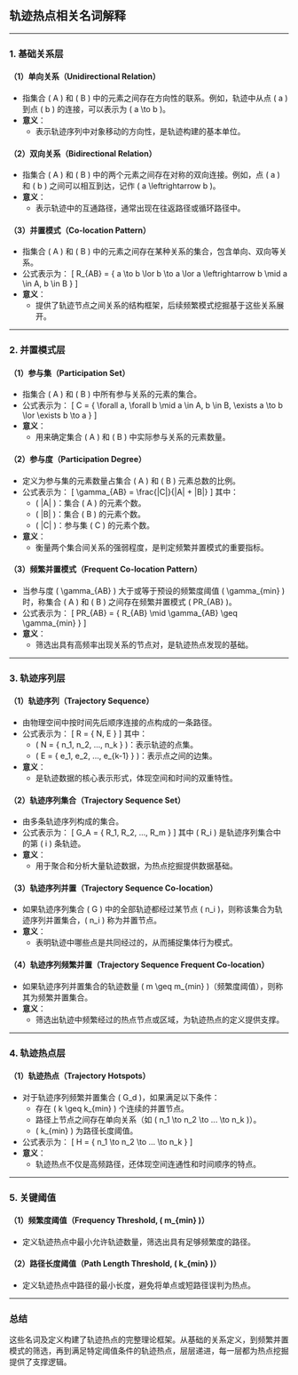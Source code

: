 ## 轨迹热点相关名词解释

---

### **1. 基础关系层**

#### （1）**单向关系（Unidirectional Relation）**
- 指集合 \( A \) 和 \( B \) 中的元素之间存在方向性的联系。例如，轨迹中从点 \( a \) 到点 \( b \) 的连接，可以表示为 \( a \to b \)。
- **意义**：
  - 表示轨迹序列中对象移动的方向性，是轨迹构建的基本单位。

#### （2）**双向关系（Bidirectional Relation）**
- 指集合 \( A \) 和 \( B \) 中的两个元素之间存在对称的双向连接。例如，点 \( a \) 和 \( b \) 之间可以相互到达，记作 \( a \leftrightarrow b \)。
- **意义**：
  - 表示轨迹中的互通路径，通常出现在往返路径或循环路径中。

#### （3）**并置模式（Co-location Pattern）**
- 指集合 \( A \) 和 \( B \) 中的元素之间存在某种关系的集合，包含单向、双向等关系。
- 公式表示为：
  \[
  R_{AB} = \{ a \to b \lor b \to a \lor a \leftrightarrow b \mid a \in A, b \in B \}
  \]
- **意义**：
  - 提供了轨迹节点之间关系的结构框架，后续频繁模式挖掘基于这些关系展开。

---

### **2. 并置模式层**

#### （1）**参与集（Participation Set）**
- 指集合 \( A \) 和 \( B \) 中所有参与关系的元素的集合。
- 公式表示为：
  \[
  C = \{ \forall a, \forall b \mid a \in A, b \in B, \exists a \to b \lor \exists b \to a \}
  \]
- **意义**：
  - 用来确定集合 \( A \) 和 \( B \) 中实际参与关系的元素数量。

#### （2）**参与度（Participation Degree）**
- 定义为参与集的元素数量占集合 \( A \) 和 \( B \) 元素总数的比例。
- 公式表示为：
  \[
  \gamma_{AB} = \frac{|C|}{|A| + |B|}
  \]
  其中：
  - \( |A| \)：集合 \( A \) 的元素个数。
  - \( |B| \)：集合 \( B \) 的元素个数。
  - \( |C| \)：参与集 \( C \) 的元素个数。
- **意义**：
  - 衡量两个集合间关系的强弱程度，是判定频繁并置模式的重要指标。

#### （3）**频繁并置模式（Frequent Co-location Pattern）**
- 当参与度 \( \gamma_{AB} \) 大于或等于预设的频繁度阈值 \( \gamma_{min} \) 时，称集合 \( A \) 和 \( B \) 之间存在频繁并置模式 \( PR_{AB} \)。
- 公式表示为：
  \[
  PR_{AB} = \{ R_{AB} \mid \gamma_{AB} \geq \gamma_{min} \}
  \]
- **意义**：
  - 筛选出具有高频率出现关系的节点对，是轨迹热点发现的基础。

---

### **3. 轨迹序列层**

#### （1）**轨迹序列（Trajectory Sequence）**
- 由物理空间中按时间先后顺序连接的点构成的一条路径。
- 公式表示为：
  \[
  R = \{ N, E \}
  \]
  其中：
  - \( N = \{ n_1, n_2, ..., n_k \} \)：表示轨迹的点集。
  - \( E = \{ e_1, e_2, ..., e_{k-1} \} \)：表示点之间的边集。
- **意义**：
  - 是轨迹数据的核心表示形式，体现空间和时间的双重特性。

#### （2）**轨迹序列集合（Trajectory Sequence Set）**
- 由多条轨迹序列构成的集合。
- 公式表示为：
  \[
  G_A = \{ R_1, R_2, ..., R_m \}
  \]
  其中 \( R_i \) 是轨迹序列集合中的第 \( i \) 条轨迹。
- **意义**：
  - 用于聚合和分析大量轨迹数据，为热点挖掘提供数据基础。

#### （3）**轨迹序列并置（Trajectory Sequence Co-location）**
- 如果轨迹序列集合 \( G \) 中的全部轨迹都经过某节点 \( n_i \)，则称该集合为轨迹序列并置集合，\( n_i \) 称为并置节点。
- **意义**：
  - 表明轨迹中哪些点是共同经过的，从而捕捉集体行为模式。

#### （4）**轨迹序列频繁并置（Trajectory Sequence Frequent Co-location）**
- 如果轨迹序列并置集合的轨迹数量 \( m \geq m_{min} \)（频繁度阈值），则称其为频繁并置集合。
- **意义**：
  - 筛选出轨迹中频繁经过的热点节点或区域，为轨迹热点的定义提供支撑。

---

### **4. 轨迹热点层**

#### （1）**轨迹热点（Trajectory Hotspots）**
- 对于轨迹序列频繁并置集合 \( G_d \)，如果满足以下条件：
  - 存在 \( k \geq k_{min} \) 个连续的并置节点。
  - 路径上节点之间存在单向关系（如 \( n_1 \to n_2 \to ... \to n_k \)）。
  - \( k_{min} \) 为路径长度阈值。
- 公式表示为：
  \[
  H = \{ n_1 \to n_2 \to ... \to n_k \}
  \]
- **意义**：
  - 轨迹热点不仅是高频路径，还体现空间连通性和时间顺序的特点。

---

### **5. 关键阈值**

#### （1）**频繁度阈值（Frequency Threshold, \( m_{min} \)）**
- 定义轨迹热点中最小允许轨迹数量，筛选出具有足够频繁度的路径。

#### （2）**路径长度阈值（Path Length Threshold, \( k_{min} \)）**
- 定义轨迹热点中路径的最小长度，避免将单点或短路径误判为热点。

---

### **总结**
这些名词及定义构建了轨迹热点的完整理论框架。从基础的关系定义，到频繁并置模式的筛选，再到满足特定阈值条件的轨迹热点，层层递进，每一层都为热点挖掘提供了支撑逻辑。
